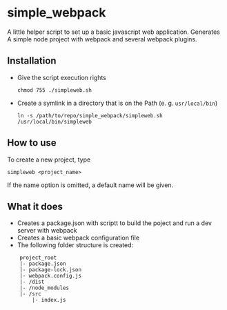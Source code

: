 # simple_webpack

A little helper script to set up a basic javascript web application.
Generates A simple node project with webpack and several webpack plugins.

## Installation

-   Give the script execution rights
    ```
    chmod 755 ./simpleweb.sh
    ```
-   Create a symlink in a directory that is on the Path (e. g. `usr/local/bin`)
    ```
    ln -s /path/to/repo/simple_webpack/simpleweb.sh /usr/local/bin/simpleweb
    ```

## How to use

To create a new project, type

```
simpleweb <project_name>
```

If the name option is omitted, a default name will be given.

## What it does

-   Creates a package.json with scriptt to build the poject and run a dev server with webpack
-   Creates a basic webpack configuration file
-   The following folder structure is created:

```
    project_root
    |- package.json
    |- package-lock.json
    |- webpack.config.js
    |- /dist
    |- /node_modules
    |- /src
        |- index.js
```
